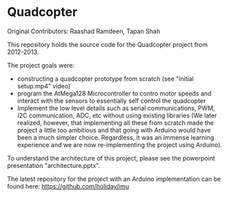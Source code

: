 # Quadcopter
Original Contributors: Raashad Ramdeen, Tapan Shah

This repository holds the source code for the Quadcopter project from 2012-2013.

The project goals were:
- constructing a quadcopter prototype from scratch (see "initial setup.mp4" video) 
- program the AtMega128 Microcontroller to contro motor speeds and interact with the sensors to essentially self control the quadcopter
- Implement the low level details such as serial communications, PWM, I2C communication, ADC, etc without using existing libraries
(We later realized, however, that implementing all these from scratch made the project a little too ambitious and that going with Arduino would have been a much simpler choice.
Regardless, it was an immense learning experience and we are now re-implementing the project using Arduino).

To understand the architecture of this project, please see the powerpoint presentation "architecture.pptx".

The latest repository for the project with an Arduino implementation can be found here:
https://github.com/holiday/imu

